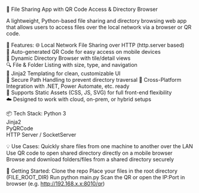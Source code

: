 📁 File Sharing App with QR Code Access & Directory Browser 

A lightweight, Python-based file sharing and directory browsing web app that allows users to access files over the local network via a browser or QR code.  

🔧 Features: 
🌐 Local Network File Sharing over HTTP (http.server based)  
📱 Auto-generated QR Code for easy access on mobile devices  
📂 Dynamic Directory Browser with tile/detail views  
🔍 File & Folder Listing with size, type, and navigation  
🧠 Jinja2 Templating for clean, customizable UI  
🔐 Secure Path Handling to prevent directory traversal 
🤝 Cross-Platform Integration with .NET, Power Automate, etc. ready  
🧾 Supports Static Assets (CSS, JS, SVG) for full front-end flexibility  
☁️ Designed to work with cloud, on-prem, or hybrid setups  

📦 Tech Stack: 
Python 3  
Jinja2  
PyQRCode  
HTTP Server / SocketServer  

💡 Use Cases: Quickly share files from one machine to another over the LAN  
Use QR code to open shared directory directly on a mobile browser  
Browse and download folders/files from a shared directory securely  

🚀 Getting Started: Clone the repo  Place your files in the root directory (FILE_ROOT_DIR)  Run python main.py  Scan the QR or open the IP:Port in browser (e.g. http://192.168.x.x:8010/qr)
